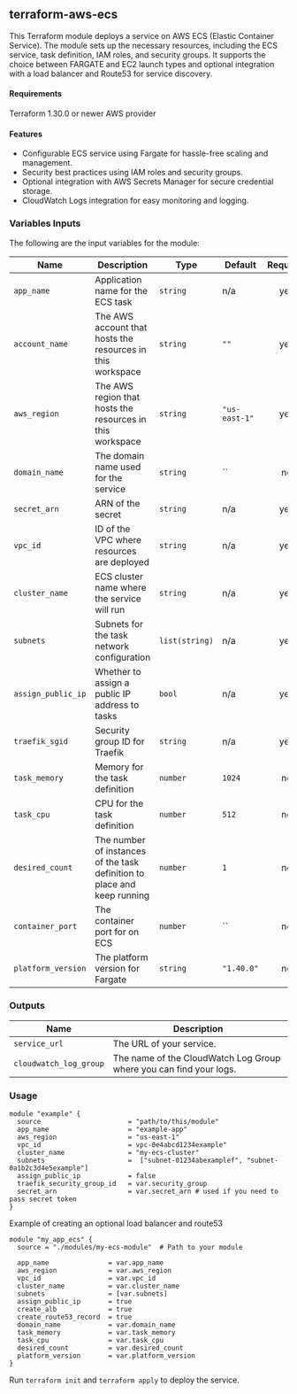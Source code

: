 ## terraform-aws-ecs
This Terraform module deploys a service on AWS ECS (Elastic Container Service). The module sets up the necessary resources, including the ECS service, task definition, IAM roles, and security groups. It supports the choice between FARGATE and EC2 launch types and optional integration with a load balancer and Route53 for service discovery.

#### Requirements

Terraform 1.30.0 or newer
AWS provider

#### Features
- Configurable ECS service using Fargate for hassle-free scaling and management.
- Security best practices using IAM roles and security groups.
- Optional integration with AWS Secrets Manager for secure credential storage.
- CloudWatch Logs integration for easy monitoring and logging.

### Variables Inputs

The following are the input variables for the module:

| Name                      | Description                                                   | Type          | Default                                     | Required |
|---------------------------|---------------------------------------------------------------|---------------|---------------------------------------------|:--------:|
| `app_name`                | Application name for the ECS task                             | `string`      | n/a                                         |    yes   |
| `account_name`            | The AWS account that hosts the resources in this workspace    | `string`      | `""`                                        |    yes    |
| `aws_region`              | The AWS region that hosts the resources in this workspace     | `string`      | `"us-east-1"`                               |    yes    |
| `domain_name`             | The domain name used for the service                          | `string`      | ``                                          |    no    |
| `secret_arn`              | ARN of the  secret                                           | `string`      | n/a                                         |    yes   |
| `vpc_id`                  | ID of the VPC where resources are deployed                    | `string`      | n/a                                         |    yes   |
| `cluster_name`            | ECS cluster name where the service will run                   | `string`      | n/a                                         |    yes   |
| `subnets`                 | Subnets for the task network configuration                    | `list(string)`| n/a                                         |    yes   |
| `assign_public_ip`        | Whether to assign a public IP address to tasks                | `bool`        | n/a                                         |    yes   |
| `traefik_sgid`            | Security group ID for Traefik                                | `string`      | n/a                                         |    yes   |
| `task_memory`             | Memory for the task definition                                | `number`      | `1024`                                      |    no    |
| `task_cpu`                | CPU for the task definition                                   | `number`      | `512`                                       |    no    |
| `desired_count`           | The number of instances of the task definition to place and keep running | `number` | `1`                                     |    no    |
| `container_port`          | The container port for on ECS                                  | `number`      | ``                                  |    no    |
| `platform_version`         | The platform version for Fargate                              | `string`      | `"1.40.0"`                                  |    no    |



### Outputs

| Name                  | Description                                       |
|-----------------------|---------------------------------------------------|
| `service_url`         | The URL of your service.                          |
| `cloudwatch_log_group`| The name of the CloudWatch Log Group where you can find your logs. |


### Usage

```
module "example" {
  source                      = "path/to/this/module"
  app_name                    = "example-app"
  aws_region                  = "us-east-1"
  vpc_id                      = vpc-0e4abcd1234example"
  cluster_name                = "my-ecs-cluster"
  subnets                     =  ["subnet-01234abexamplef", "subnet-0a1b2c3d4e5example"]
  assign_public_ip            = false
  traefik_security_group_id   = var.security_group
  secret_arn                  = var.secret_arn # used if you need to pass secret token
}
```

Example of creating an optional load balancer and route53
```
module "my_app_ecs" {
  source = "./modules/my-ecs-module"  # Path to your module

  app_name               = var.app_name
  aws_region             = var.aws_region
  vpc_id                 = var.vpc_id
  cluster_name           = var.cluster_name
  subnets                = [var.subnets]
  assign_public_ip       = true
  create_alb             = true
  create_route53_record  = true
  domain_name            = var.domain_name
  task_memory            = var.task_memory
  task_cpu               = var.task_cpu
  desired_count          = var.desired_count
  platform_version       = var.platform_version
}
```
Run `terraform init` and `terraform apply` to deploy the service.


